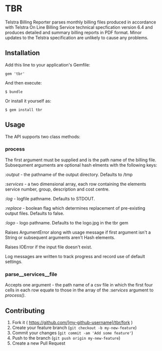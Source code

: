 # TBR

Telstra Billing Reporter parses monthly billing files produced in accordance with Telstra On Line Billing Service technical specfication version 6.4 and produces detailed and summary billing reports in PDF format. Minor updates to the Telstra specification are unlikely to cause any problems.

## Installation

Add this line to your application's Gemfile:

    gem 'tbr'

And then execute:

    $ bundle

Or install it yourself as:

    $ gem install tbr

## Usage

The API supports two class methods:
### process
The first argument must be supplied and is the path name of the billing file.  Subsequment arguments are optional hash elments with the following keys:

_:output_   - the pathname of the output directory.  Defaults to /tmp

_:services_ - a two dimensional array, each row containing the elements service number, group, description and cost centre.

_:log_      - logfile pathname.  Defaults to STDOUT.

_:replace_  - boolean flag which determines replacement of pre-existing output files.  Defaults to false.

_:logo_     - logo pathname.  Defaults to the logo.jpg in the tbr gem

Raises ArgumentError along with usage message if first argument isn't a String or subsequent arguments aren't Hash elements.

Raises IOError if the input file doesn't exist.

Log messages are written to track progress and record use of default settings.

###  parse__services__file
Accepts one argument - the path name of a csv file in which the first four cells in each row equate to those in the array of the _:services_ argument to _process()_.

## Contributing

1. Fork it ( https://github.com/[my-github-username]/tbr/fork )
2. Create your feature branch (`git checkout -b my-new-feature`)
3. Commit your changes (`git commit -am 'Add some feature'`)
4. Push to the branch (`git push origin my-new-feature`)
5. Create a new Pull Request
